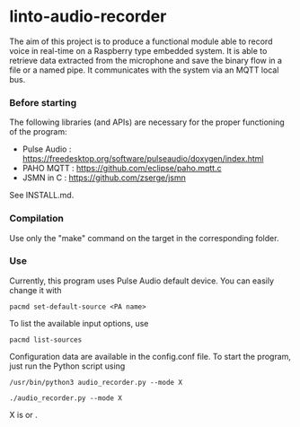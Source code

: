 # linto-audio-recorder

The aim of this project is to produce a functional module able to record voice in real-time on a Raspberry type embedded system.
It is able to retrieve data extracted from the microphone and save the binary flow in a file or a named pipe.
It communicates with the system via an MQTT local bus.

### Before starting

The following libraries (and APIs) are necessary for the proper functioning of the program:

* Pulse Audio : <https://freedesktop.org/software/pulseaudio/doxygen/index.html>
* PAHO MQTT : <https://github.com/eclipse/paho.mqtt.c>
* JSMN in C : <https://github.com/zserge/jsmn>

See INSTALL.md.

### Compilation

Use only the "make" command on the target in the corresponding folder.

### Use

Currently, this program uses Pulse Audio default device. You can easily change it with
```
pacmd set-default-source <PA name>
```
To list the available input options, use
```
pacmd list-sources
```

Configuration data are available in the config.conf file.
To start the program, just run the Python script using
```
/usr/bin/python3 audio_recorder.py --mode X
```

```
./audio_recorder.py --mode X
```

X is <file> or <pipe>.

